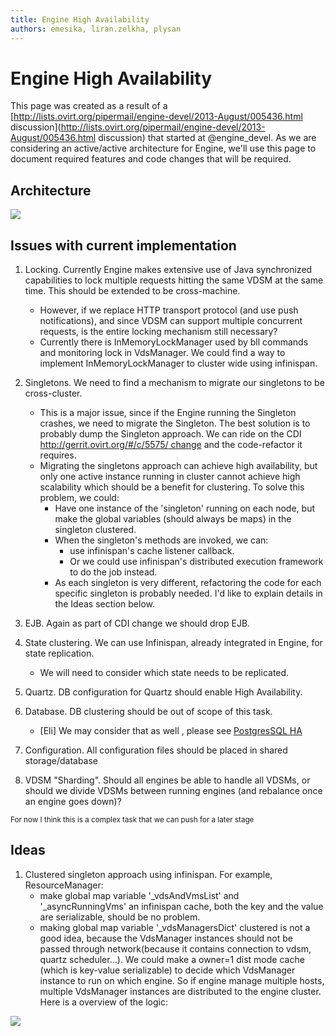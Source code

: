 ```yaml
---
title: Engine High Availability
authors: emesika, liran.zelkha, plysan
---
```


# Engine High Availability

This page was created as a result of a [http://lists.ovirt.org/pipermail/engine-devel/2013-August/005436.html discussion](http://lists.ovirt.org/pipermail/engine-devel/2013-August/005436.html discussion) that started at @engine_devel. As we are considering an active/active architecture for Engine, we'll use this page to document required features and code changes that will be required.

## Architecture

![](/images/wiki/engine_ha_architecture.png)

## Issues with current implementation

1.  Locking. Currently Engine makes extensive use of Java synchronized capabilities to lock multiple requests hitting the same VDSM at the same time. This should be extended to be cross-machine.
    -   However, if we replace HTTP transport protocol (and use push notifications), and since VDSM can support multiple concurrent requests, is the entire locking mechanism still necessary?
    -   Currently there is InMemoryLockManager used by bll commands and monitoring lock in VdsManager. We could find a way to implement InMemoryLockManager to cluster wide using infinispan.

2.  Singletons. We need to find a mechanism to migrate our singletons to be cross-cluster.
    -   This is a major issue, since if the Engine running the Singleton crashes, we need to migrate the Singleton. The best solution is to probably dump the Singleton approach. We can ride on the CDI [http://gerrit.ovirt.org/#/c/5575/ change](http://gerrit.ovirt.org/#/c/5575/_change) and the code-refactor it requires.
    -   Migrating the singletons approach can achieve high availability, but only one active instance running in cluster cannot achieve high scalability which should be a benefit for clustering. To solve this problem, we could:
        -   Have one instance of the 'singleton' running on each node, but make the global variables (should always be maps) in the singleton clustered.
        -   When the singleton's methods are invoked, we can:
            -   use infinispan's cache listener callback.
            -   Or we could use infinispan's distributed execution framework to do the job instead.
        -   As each singleton is very different, refactoring the code for each specific singleton is probably needed. I'd like to explain details in the Ideas section below.

3.  EJB. Again as part of CDI change we should drop EJB.
4.  State clustering. We can use Infinispan, already integrated in Engine, for state replication.
    -   We will need to consider which state needs to be replicated.

5.  Quartz. DB configuration for Quartz should enable High Availability.
6.  Database. DB clustering should be out of scope of this task.
    -   [Eli] We may consider that as well , please see [PostgresSQL HA](http://www.openscg.com/postgresql-ha-automatic-failover/)

7.  Configuration. All configuration files should be placed in shared storage/database
8.  VDSM "Sharding". Should all engines be able to handle all VDSMs, or should we divide VDSMs between running engines (and rebalance once an engine goes down)?

<sub>For now I think this is a complex task that we can push for a later stage

## Ideas

1.  Clustered singleton approach using infinispan. For example, ResourceManager:
    -   make global map variable '_vdsAndVmsList' and '_asyncRunningVms' an infinispan cache, both the key and the value are serializable, should be no problem.
    -   making global map variable '_vdsManagersDict' clustered is not a good idea, because the VdsManager instances should not be passed through network(because it contains connection to vdsm, quartz scheduler...). We could make a owner=1 dist mode cache (which is key-value serializable) to decide which VdsManager instance to run on which engine. So if engine manage multiple hosts, multiple VdsManager instances are distributed to the engine cluster. Here is a overview of the logic:

![](/images/wiki/Clustered_singleton_approach_for_ResourceManager.png)
